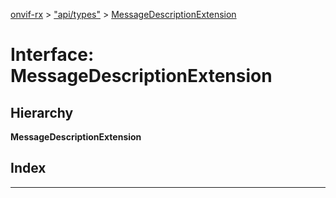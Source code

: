 [onvif-rx](../README.md) > ["api/types"](../modules/_api_types_.md) > [MessageDescriptionExtension](../interfaces/_api_types_.messagedescriptionextension.md)

# Interface: MessageDescriptionExtension

## Hierarchy

**MessageDescriptionExtension**

## Index

---

